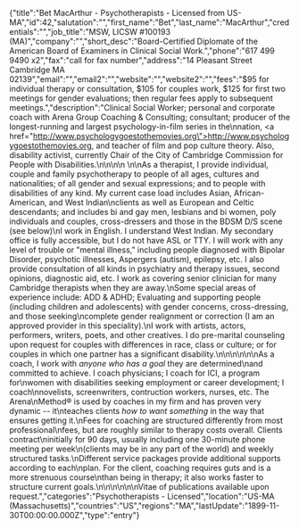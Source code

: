 {"title":"Bet MacArthur - Psychotherapists - Licensed from US-MA","id":42,"salutation":"","first_name":"Bet","last_name":"MacArthur","credentials":"","job_title":"MSW,  LICSW   #100193 (MA)","company":"","short_desc":"Board-Certified Diplomate of the American Board of Examiners in Clinical Social Work.","phone":"617 499 9490 x2","fax":"call for fax number","address":"14 Pleasant Street   Cambridge MA 02139","email":"","email2":"","website":"","website2":"","fees":"$95 for individual therapy or consultation, $105 for couples work, $125 for first two meetings for gender evaluations; then regular fees apply to subsequent meetings.","description":"Clinical Social Worker; personal and corporate coach with Arena Group Coaching & Consulting; consultant; producer of the longest-running and largest psychology-in-film series in the\nnation, <a href=\"http://www.psychologygoestothemovies.org\">http://www.psychologygoestothemovies.org</a>, and teacher of film and pop culture theory. Also, disability activist, currently Chair of the City of Cambridge Commission for People with Disabilities.\n\n\n\n \n\nAs a therapist, I provide individual, couple and family psychotherapy to people of all ages, cultures and nationalities; of all gender and sexual expressions; and to people with disabilities of any kind. My current case load includes Asian, African-American, and West Indian\nclients as well as European and Celtic descendants; and includes bi and gay men, lesbians and bi women, poly individuals and couples, cross-dressers and those in the BDSM D/S scene (see below)\nI work in English. I understand West Indian. My secondary office is fully accessible, but I do not have ASL or TTY.   I will work with any level of trouble or \"mental illness,\" including people diagnosed with Bipolar Disorder, psychotic illnesses, Aspergers (autism), epilepsy, etc. I also provide consultation of all kinds in psychiatry and therapy issues, second opinions, diagnostic aid, etc.  I work as covering senior clinician for many Cambridge therapists when they are away.\nSome special areas of experience include: ADD & ADHD; Evaluating and supporting people (including children and adolescents) with gender concerns, cross-dressing, and those seeking\ncomplete gender realignment or correction (I  am an approved provider in this speciality).\nI work with artists, actors, performers, writers, poets, and other creatives. I do pre-marital counseling upon request for couples with differences in race, class or  culture; or for couples in which one partner has a significant disability.\n\n\n\n\n\nAs a coach, I work with *anyone who has a goal* they are determined\nand committed to achieve. I coach physicians; I coach for ICI, a program for\nwomen with disabilities seeking employment or career development; I coach\nnovelists, screenwriters, contruction workers, nurses, etc.  The Arena\nMethod® is used by coaches in my firm and has proven very dynamic -- it\nteaches clients *how to want something* in the way that ensures getting it.\nFees for coaching are structured differently from most professional\nfees, but are roughly similar to therapy costs overall.  Clients contract\ninitially for 90 days, usually including one 30-minute phone meeting per week\n(clients may be in any part of the world) and weekly structured tasks.\nDifferent service packages provide additional supports according to each\nplan. For the client, coaching requires guts and is a more strenuous course\nthan being in therapy; it also works faster to structure current goals.\n\n\n\n\n\nVitae of publications available upon request.","categories":"Psychotherapists - Licensed","location":"US-MA (Massachusetts)","countries":"US","regions":"MA","lastUpdate":"1899-11-30T00:00:00.000Z","type":"entry"}
